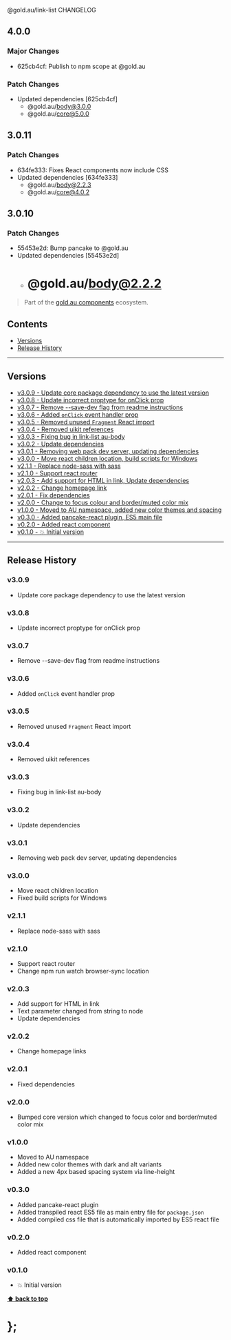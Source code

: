 @gold.au/link-list CHANGELOG

## 4.0.0

### Major Changes

- 625cb4cf: Publish to npm scope at @gold.au

### Patch Changes

- Updated dependencies [625cb4cf]
  - @gold.au/body@3.0.0
  - @gold.au/core@5.0.0

## 3.0.11

### Patch Changes

- 634fe333: Fixes React components now include CSS
- Updated dependencies [634fe333]
  - @gold.au/body@2.2.3
  - @gold.au/core@4.0.2

## 3.0.10

### Patch Changes

- 55453e2d: Bump pancake to @gold.au
- Updated dependencies [55453e2d]
  - # @gold.au/body@2.2.2

> Part of the [gold.au components](https://github.com/designsystemau/gold-design-system/) ecosystem.

## Contents

- [Versions](#install)
- [Release History](#release-history)

---

## Versions

- [v3.0.9 - Update core package dependency to use the latest version](#v309)
- [v3.0.8 - Update incorrect proptype for onClick prop](#v308)
- [v3.0.7 - Remove --save-dev flag from readme instructions](#v307)
- [v3.0.6 - Added `onClick` event handler prop](#v306)
- [v3.0.5 - Removed unused `Fragment` React import](#v305)
- [v3.0.4 - Removed uikit references](#v304)
- [v3.0.3 - Fixing bug in link-list au-body](#v303)
- [v3.0.2 - Update dependencies](#v302)
- [v3.0.1 - Removing web pack dev server, updating dependencies](#v301)
- [v3.0.0 - Move react children location, build scripts for Windows](#v300)
- [v2.1.1 - Replace node-sass with sass](#v211)
- [v2.1.0 - Support react router ](#v210)
- [v2.0.3 - Add support for HTML in link, Update dependencies ](#v203)
- [v2.0.2 - Change homepage link](#v202)
- [v2.0.1 - Fix dependencies](#v201)
- [v2.0.0 - Change to focus colour and border/muted color mix](#v200)
- [v1.0.0 - Moved to AU namespace, added new color themes and spacing](#v100)
- [v0.3.0 - Added pancake-react plugin, ES5 main file](#v030)
- [v0.2.0 - Added react component](#v020)
- [v0.1.0 - 💥 Initial version](#v010)

---

## Release History

### v3.0.9

- Update core package dependency to use the latest version

### v3.0.8

- Update incorrect proptype for onClick prop

### v3.0.7

- Remove --save-dev flag from readme instructions

### v3.0.6

- Added `onClick` event handler prop

### v3.0.5

- Removed unused `Fragment` React import

### v3.0.4

- Removed uikit references

### v3.0.3

- Fixing bug in link-list au-body

### v3.0.2

- Update dependencies

### v3.0.1

- Removing web pack dev server, updating dependencies

### v3.0.0

- Move react children location
- Fixed build scripts for Windows

### v2.1.1

- Replace node-sass with sass

### v2.1.0

- Support react router
- Change npm run watch browser-sync location

### v2.0.3

- Add support for HTML in link
- Text parameter changed from string to node
- Update dependencies

### v2.0.2

- Change homepage links

### v2.0.1

- Fixed dependencies

### v2.0.0

- Bumped core version which changed to focus color and border/muted color mix

### v1.0.0

- Moved to AU namespace
- Added new color themes with dark and alt variants
- Added a new 4px based spacing system via line-height

### v0.3.0

- Added pancake-react plugin
- Added transpiled react ES5 file as main entry file for `package.json`
- Added compiled css file that is automatically imported by ES5 react file

### v0.2.0

- Added react component

### v0.1.0

- 💥 Initial version

**[⬆ back to top](#contents)**

# };
